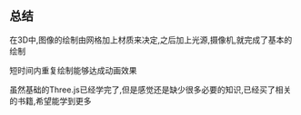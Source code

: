 ## 总结
在3D中,图像的绘制由网格加上材质来决定,之后加上光源,摄像机,就完成了基本的绘制

短时间内重复绘制能够达成动画效果

虽然基础的Three.js已经学完了,但是感觉还是缺少很多必要的知识,已经买了相关的书籍,希望能学到更多